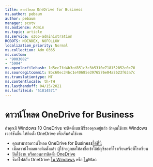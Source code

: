 ```yaml
---
title: ดาวน์โหลด OneDrive for Business
ms.author: pebaum
author: pebaum
manager: scotv
ms.audience: Admin
ms.topic: article
ms.service: o365-administration
ROBOTS: NOINDEX, NOFOLLOW
localization_priority: Normal
ms.collection: Adm_O365
ms.custom:
- "9003082"
- "5904"
ms.openlocfilehash: 1d5ee7fd4b3ed851c3c3b5310e718152052c0c70
ms.sourcegitcommit: 8bc60ec34bc1e40685e3976576e04a2623f63a7c
ms.translationtype: MT
ms.contentlocale: th-TH
ms.lasthandoff: 04/15/2021
ms.locfileid: "51814571"
---
```

# <a name="download-onedrive-for-business"></a>ดาวน์โหลด OneDrive for Business

ถ้าคุณมี Windows 10 OneDrive จะติดตั้งบนพีซีของคุณอยู่แล้ว ถ้าคุณใช้งาน Windows เวอร์ชันอื่น ให้ติดตั้ง OneDrive เพื่อเริ่มต้นใช้งาน

- คุณสามารถดาวน์โหลด OneDrive for Business[ได้ที่นี่](https://www.microsoft.com/microsoft-365/onedrive/download)
- เมื่อดาวน์โหลดและติดตั้งแล้ว ผู้ใช้จะถูกขอให้ลงชื่อเข้าใช้บัญชีของที่โรงเรียนหรือที่โรงเรียน
- [ปิดใช้งาน หรือถอนการติดตั้ง OneDrive](https://support.microsoft.com/office/turn-off-disable-or-uninstall-onedrive-f32a17ce-3336-40fe-9c38-6efb09f944b0)
- ซิงค์ไฟล์กับ OneDrive [ใน Windows](https://support.microsoft.com/office/615391c4-2bd3-4aae-a42a-858262e42a49) หรือ [ใน](https://support.microsoft.com/office/d11b9f29-00bb-4172-be39-997da46f913f)Mac
